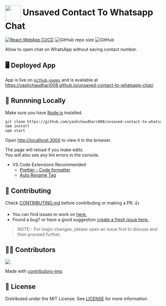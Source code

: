 # <img align="center" width="50" height="50" src="/public/icons/apple-icon-180.png" /> Unsaved Contact To Whatsapp Chat

[![React WebApp CI/CD](https://github.com/yashchaudhari008/unsaved-contact-to-whatsapp-chat/actions/workflows/node.js.yml/badge.svg)](https://github.com/yashchaudhari008/unsaved-contact-to-whatsapp-chat/actions/workflows/node.js.yml)
![GitHub repo size](https://img.shields.io/github/repo-size/yashchaudhari008/unsaved-contact-to-whatsapp-chat)
![GitHub](https://img.shields.io/github/license/yashchaudhari008/unsaved-contact-to-whatsapp-chat)

Allow to open chat on WhatsApp without saving contact number.

## 🖥 Deployed App

App is live on [`github-pages`](https://pages.github.com/) and is available at <https://yashchaudhari008.github.io/unsaved-contact-to-whatsapp-chat/>.

## 🏃‍ Runnning Locally

Make sure you have [Node.js](http://nodejs.org/) installed.

```sh
git clone https://github.com/yashchaudhari008/unsaved-contact-to-whatsapp-chat.git
npm install
npm start
```

Open [http://localhost:3000](http://localhost:3000) to view it in the browser.

The page will reload if you make edits.\
You will also see any lint errors in the console.

- VS Code Extensions Recommended
  - [Prettier - Code formatter](https://marketplace.visualstudio.com/items?itemName=esbenp.prettier-vscode)
  - [Auto Rename Tag](https://marketplace.visualstudio.com/items?itemName=formulahendry.auto-rename-tag)

## 🤝 Contributing

Check [CONTRIBUTING.md](CONTRIBUTING.md) before contributing or making a PR. 👍

- You can find issues to work on [here.](https://github.com/yashchaudhari008/unsaved-contact-to-whatsapp-chat/issues)
- Found a bug? or have a good suggestion [create a fresh issue here.](https://github.com/yashchaudhari008/unsaved-contact-to-whatsapp-chat/issues/new)

> NOTE:- For major changes, please open an issue first to discuss and then proceed further.

## 💁‍♂️ Contributors

<a href="https://github.com/yashchaudhari008/unsaved-contact-to-whatsapp-chat/graphs/contributors">
  <img src="https://contrib.rocks/image?repo=yashchaudhari008/unsaved-contact-to-whatsapp-chat" />
</a>

Made with [contributors-img](https://contrib.rocks).

## 📃 License

Distributed under the MIT License. See [LICENSE](LICENSE) for more information.
